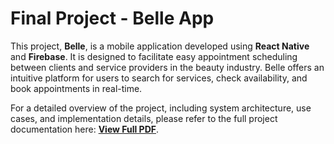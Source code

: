 <!DOCTYPE html>
<html lang="en">
<head>
  <meta charset="UTF-8">
  <meta name="viewport" content="width=device-width, initial-scale=1.0">

</head>
<body>
  <h1>Final Project - Belle App</h1>
  <p>
    This project, <strong>Belle</strong>, is a mobile application developed using <strong>React Native</strong> and <strong>Firebase</strong>. 
    It is designed to facilitate easy appointment scheduling between clients and service providers in the beauty industry. 
    Belle offers an intuitive platform for users to search for services, check availability, and book appointments in real-time.
  </p>
  <p>
    For a detailed overview of the project, including system architecture, use cases, and implementation details, 
    please refer to the full project documentation here: 
    <a href="https://github.com/LolipopEater/Belle/blob/master/%D7%90%D7%99%D7%AA%D7%9E%D7%A8%20%D7%A0%D7%97%D7%95%D7%9D%20%D7%A9%D7%9E%D7%97%D7%94%20%D7%A1%D7%A4%D7%A8%20%D7%A4%D7%A8%D7%95%D7%99%D7%99%D7%A7%D7%98-%20BELLE.pdf" target="_blank"><strong>View Full PDF</strong></a>.
  </p>
</body>
</html>

